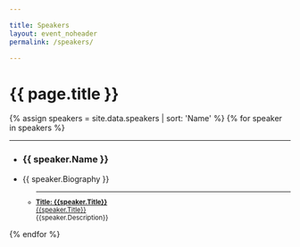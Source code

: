 ```yaml
---

title: Speakers
layout: event_noheader
permalink: /speakers/

---
```


# {{ page.title }}

{% assign speakers = site.data.speakers | sort: 'Name' %}
{% for speaker in speakers %}
<section class="trainer-section">
<hr>
<ul>
<li><div class="training-image" style="background-image:url('{{speaker.Image}}');"></div><h3 class='training-header'>{{ speaker.Name }}</h3></li>
<li class="training-desc">{{ speaker.Biography }}</li>
    <ul>
        <li style="font-size:smaller;"><hr><div class='trainer-container'><a href="{{speaker.URL}}"><strong>Title: {{speaker.Title}}</strong></a></div><div class='trainer-container-mobile'><a href="/trainers/#{{speaker.TrainerId}}">{{speaker.Title}}</a></div>{{speaker.Description}}</li>        
    </ul>
</ul>
</section>
{% endfor %}

